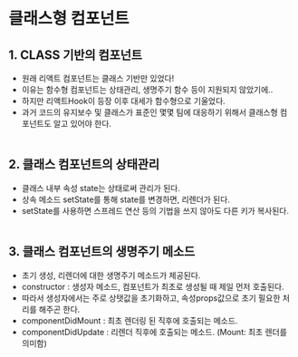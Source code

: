 # 클래스형 컴포넌트

## 1. CLASS 기반의 컴포넌트
- 원래 리액트 컴포넌트는 클래스 기반만 있었다!
- 이유는 함수형 컴포넌트는 상태관리, 생명주기 함수 등이 지원되지 않았기에..
- 하지만 리액트Hook이 등장 이후 대세가 함수형으로 기울었다.
- 과거 코드의 유지보수 및 클래스가 표준인 몇몇 팀에 대응하기 위해서 클래스형 컴포넌트도 알고 있어야 한다.
<br><br>
## 2. 클래스 컴포넌트의 상태관리
- 클래스 내부 속성 state는 상태로써 관리가 된다.
- 상속 메소드 setState를 통해 state를 변경하면, 리렌더가 된다.
- setState를 사용하면 스프레드 연산 등의 기법을 쓰지 않아도 다른 키가 복사된다.
<br><br>
## 3. 클래스 컴포넌트의 생명주기 메소드
- 초기 생성, 리렌더에 대한 생명주기 메소드가 제공된다.
- constructor : 생성자 메소드, 컴포넌트가 최초로 생성될 때 제일 먼저 호출된다.
- 따라서 생성자에서는 주로 상탯값을 초기화하고, 속성props값으로 초기 필요한 처리를 해주곤 한다.
- componentDidMount : 최초 렌더링 된 직후에 호출되는 메소드.
- componentDidUpdate : 리렌더 직후에 호출되는 메소드.
(Mount: 최초 렌더를 의미함)
